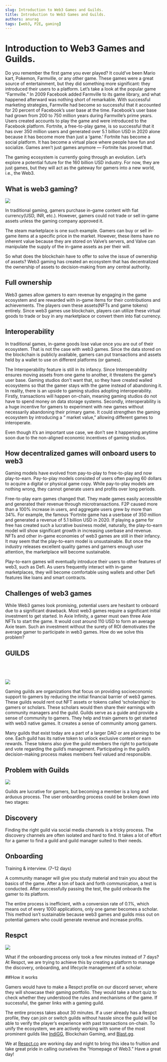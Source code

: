 ```yaml
---
slug: Introduction to Web3 Games and Guilds.
title: Introduction to Web3 Games and Guilds.
authors: anurag
tags: [web3, P2E, gaming]
---
```


# Introduction to Web3 Games and Guilds.

Do you remember the first game you ever played? It could’ve been Mario kart, Pokemon, Farmville, or any other game. These games were a great source of entertainment, but they did something more significant: they introduced their users to a platform. Let’s take a look at the popular game “Farmville.” In 2009 Facebook added Farmville to its game library, and what happened afterward was nothing short of remarkable. With successful marketing strategies, Farmville had become so successful that it accounted for 20 percent of Facebook’s user base at the time. Facebook’s user base had grown from 200 to 750 million years during Farmville’s prime years. Users created accounts to play the game and were introduced to the Facebook platform. Fortnite, a free-to-play game, is so successful that it has over 350 million users and generated over 5.1 billion USD in 2020 alone because it has become more than just a ‘game.’ Fortnite has become a social platform. It has become a virtual place where people have fun and socialize. Games aren’t just games anymore — Fortnite has proved that.

The gaming ecosystem is currently going through an evolution. Let’s explore a potential future for the 160 billion USD industry. For now, they are just games, but they will act as the gateway for gamers into a new world, i.e., the Web3.

## What is web3 gaming?

![](https://miro.medium.com/max/1400/0*3nrJmyvQ1yIyD-D3)

In traditional gaming, gamers purchase in-game content with fiat currency(USD, INR, etc.). However, gamers could not trade or sell in-game assets unless the gaming company approved it.

The steam marketplace is one such example. Gamers can buy or sell in-game items at a specific price in the market. However, these items have no inherent value because they are stored on Valve’s servers, and Valve can manipulate the supply of the in-game assets as per their will.

So what does the blockchain have to offer to solve the issue of ownership of assets? Web3 gaming has created an ecosystem that has decentralized the ownership of assets to decision-making from any central authority.

## Full ownership

Web3 games allow gamers to earn revenue by engaging in the game ecosystem and are rewarded with in-game items for their contributions and achievements. The players own these assets(NFTs and game tokens) entirely. Since web3 games use blockchain, players can utilize these virtual goods to trade or buy in any marketplace or convert them into fiat currency.

## Interoperability

In traditional games, in-game goods lose value once you are out of their ecosystem. That is not the case with web3 games. Since the data stored on the blockchain is publicly available, gamers can put transactions and assets held by a wallet to use on different platforms (or games).

The Interoperability feature is still in its infancy. Since Interoperability ensures moving assets from one game to another, it threatens the game’s user base. Gaming studios don’t want that, so they have created walled ecosystems so that the gamer stays with the game instead of abandoning it. In reality, there is an upside to gaming studios adopting interoperability. Firstly, transactions will happen on-chain, meaning gaming studios do not have to spend money on data storage systems. Secondly, interoperability is a huge incentive for gamers to experiment with new games without necessarily abandoning their primary game. It could strengthen the gaming ecosystem by introducing a “ market value,” allowing different games to interoperate.

Even though it’s an important use case, we don’t see it happening anytime soon due to the non-aligned economic incentives of gaming studios.

## How decentralized games will onboard users to web3

Gaming models have evolved from pay-to-play to free-to-play and now play-to-earn. Pay-to-play models consisted of users often paying 60 dollars to acquire a digital or physical game copy. While pay-to-play models are nothing wrong, they cannot generate users and profits over long periods.

Free-to-play earn games changed that. They made games easily accessible and generated their revenue through microtransactions. F2P caused more than a 100% increase in users, and aggregate users grew by more than 34%. For example, the famous ‘Fortnite game has a userbase of 350 million and generated a revenue of 5.1 billion USD in 2020. If playing a game for free has created such a lucrative business model, naturally, the play-to-earn model will show significant growth in increasing userbase and revenue. NFTs and other in-game economies of web3 games are still in their infancy. It may seem that the play-to-earn model is unsustainable. But once the industry releases excellent quality games and garners enough user attention, the marketplace will become sustainable.

Play-to-earn games will eventually introduce their users to other features of web3, such as Defi. As users frequently interact with in-game marketplaces, they will become comfortable using wallets and other Defi features like loans and smart contracts.

## Challenges of web3 games

While Web3 games look promising, potential users are hesitant to onboard due to a significant drawback. Most web3 games require a significant initial investment to get started. In Axie Infinity, a gamer must own three Axie NFTs to start the game. It would cost around 110 USD to form an average Axie team. Such an investment without the surety of ROI demotivates the average gamer to participate in web3 games. How do we solve this problem?

## GUILDS

## ​​

![](https://miro.medium.com/max/1400/0*Hirr6IDInpAg8x98)

Gaming guilds are organizations that focus on providing socioeconomic support to gamers by reducing the initial financial barrier of web3 games. These guilds would rent out NFT assets or tokens called ‘scholarships’ to gamers or scholars. These scholars would then share their earnings with community managers and the guild. Guilds serve as a guide and provide a sense of community to gamers. They help and train gamers to get started with web3 native games. It creates a sense of community among gamers.

Many guilds that exist today are a part of a larger DAO or are planning to be one. Each guild has its native token to unlock exclusive content or earn rewards. These tokens also give the guild members the right to participate and vote regarding the guild’s management. Participating in the guild’s decision-making process makes members feel valued and responsible.

## Problem with Guilds

![](https://miro.medium.com/max/1400/0*D7r_WdNOjchhqvV0)

Guilds are lucrative for gamers, but becoming a member is a long and arduous process. The user onboarding process could be broken down into two stages:

## Discovery

Finding the right guild via social media channels is a tricky process. The discovery channels are often isolated and hard to find. It takes a lot of effort for a gamer to find a guild and guild manager suited to their needs.

## Onboarding

Training & interview. (7–12 days)

A community manager will give you study material and train you about the basics of the game. After a ton of back and forth communication, a test is conducted. After successfully passing the test, the guild onboards the gamer to its platform.

The entire process is inefficient, with a conversion rate of 0.1%, which means out of every 1000 applications, only one gamer becomes a scholar. This method isn’t sustainable because web3 games and guilds miss out on potential gamers who could generate revenue and increase profits.

## Respct

![](https://miro.medium.com/max/1280/0*aWs8qg4Cwe5ODeBy)

What if the onboarding process only took a few minutes instead of 7 days? At Respct, we are trying to achieve this by creating a platform to manage the discovery, onboarding, and lifecycle management of a scholar.

##How it works

Gamers would have to make a Respct profile on our discord server, where they will showcase their gaming portfolio. They would take a short quiz to check whether they understood the rules and mechanisms of the game. If successful, the gamer links with a gaming guild.

The entire process takes about 30 minutes. If a user already has a Respct profile, they can join or switch guilds without hassle since the guild will be able to verify the player’s experience with past transactions on-chain. To unify the ecosystem, we are actively working with some of the most prominent guilds like [IndiGG](https://indi.gg/), Blockchain Gaming, and [Blast.gg](https://blast.gg/).

We at [Respct.co](https://respct.co/) are working day and night to bring this idea to fruition and take great pride in calling ourselves the “Homepage of Web3.” Have a great day!
